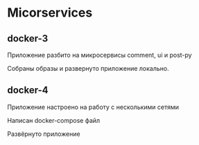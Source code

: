 # Micorservices
## docker-3
Приложение разбито на микросервисы comment, ui и post-py

Собраны образы и развернуто приложение локально.

## docker-4
Приложение настроено на работу с несколькими сетями

Написан docker-compose файл

Развёрнуто приложение
